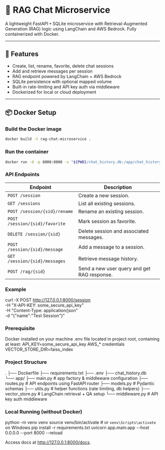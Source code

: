 # 🧠 RAG Chat Microservice

A lightweight FastAPI + SQLite microservice with Retrieval-Augmented Generation (RAG) logic using LangChain and AWS Bedrock. Fully containerized with Docker.

---

## 🚀 Features

- Create, list, rename, favorite, delete chat sessions  
- Add and retrieve messages per session  
- RAG endpoint powered by LangChain + AWS Bedrock  
- SQLite persistence with optional mapped volume  
- Built-in rate-limiting and API key auth via middleware  
- Dockerized for local or cloud deployment  

---

## 📦 Docker Setup

### Build the Docker image
```bash
docker build -t rag-chat-microservice .
```

### Run the container
```bash
docker run -d -p 8000:8000 -v "${PWD}/chat_history.db:/app/chat_history.db" --env-file .env --name ragchat rag-chat-microservice
```

### API Endpoints
| Endpoint                       | Description                                 |
| ------------------------------ | ------------------------------------------- |
| `POST /session`                | Create a new session.                       |
| `GET /sessions`                | List all existing sessions.                 |
| `POST /session/{sid}/rename`   | Rename an existing session.                 |
| `POST /session/{sid}/favorite` | Mark session as favorite.                   |
| `DELETE /session/{sid}`        | Delete session and associated messages.     |
| `POST /session/{sid}/message`  | Add a message to a session.                 |
| `GET /session/{sid}/messages`  | Retrieve message history.                   |
| `POST /rag/{sid}`              | Send a new user query and get RAG response. |

### Example
curl -X POST http://127.0.0.1:8000/session \
  -H "X-API-KEY: some_secure_api_key" \
  -H "Content-Type: application/json" \
  -d "{\"name\":\"Test Session\"}"

### Prerequisite
Docker installed on your machine
.env file located in project root, containing at least:
    API_KEY=some_secure_api_key
    AWS_* credentials
    VECTOR_STORE_DIR=faiss_index

### Project Structure
.
├── Dockerfile
├── requirements.txt
├── .env
├── chat_history.db   
└── app/
    ├── main.py           # app factory & middleware configuration
    ├── routes.py         # API endpoints using FastAPI router
    ├── models.py         # Pydantic schemas
    ├── utils.py          # helper functions (rate limiting, db helpers)
    ├── vector_store.py   # LangChain retrieval + QA setup
    └── middleware.py     # API key auth middleware


### Local Running (without Docker)
python -m venv venv
source venv/bin/activate  # or `venv\Scripts\activate` on Windows
pip install -r requirements.txt
uvicorn app.main:app --host 0.0.0.0 --port 8000 --reload

Access docs at http://127.0.0.1:8000/docs.